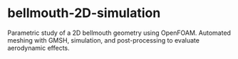 # bellmouth-2D-simulation
Parametric study of a 2D bellmouth geometry using OpenFOAM. Automated meshing with GMSH, simulation, and post-processing to evaluate aerodynamic effects.
